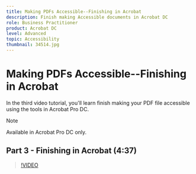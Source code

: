 ```yaml
---
title: Making PDFs Accessible--Finishing in Acrobat
description: Finish making Accessible documents in Acrobat DC
role: Business Practitioner
product: Acrobat DC
level: Advanced
topic: Accessibility
thumbnail: 34514.jpg
---
```


# Making PDFs Accessible--Finishing in Acrobat

In the third video tutorial, you'll learn finish making your PDF file accessible using the tools in Acrobat Pro DC.

>[!NOTE]
>
>Available in Acrobat Pro DC only.

## Part 3 - Finishing in Acrobat (4:37)

>[!VIDEO](https://video.tv.adobe.com/v/34514)
